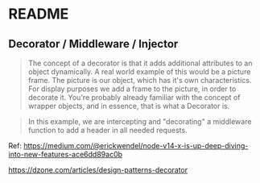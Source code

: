 # README

## Decorator / Middleware / Injector

> The concept of a decorator is that it adds additional attributes to an object dynamically. A real world example of this would be a picture frame. The picture is our object, which has it's own characteristics. For display purposes we add a frame to the picture, in order to decorate it. You're probably already familiar with the concept of wrapper objects, and in essence, that is what a Decorator is. 

> In this example, we are intercepting and "decorating" a middleware function to add a header in all needed requests.

Ref:
https://medium.com/@erickwendel/node-v14-x-is-up-deep-diving-into-new-features-ace6dd89ac0b

https://dzone.com/articles/design-patterns-decorator